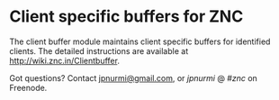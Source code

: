 Client specific buffers for ZNC
===============================

The client buffer module maintains client specific buffers for identified clients. The detailed instructions are available at http://wiki.znc.in/Clientbuffer.

Got questions? Contact jpnurmi@gmail.com, or *jpnurmi* @ *#znc* on Freenode.
